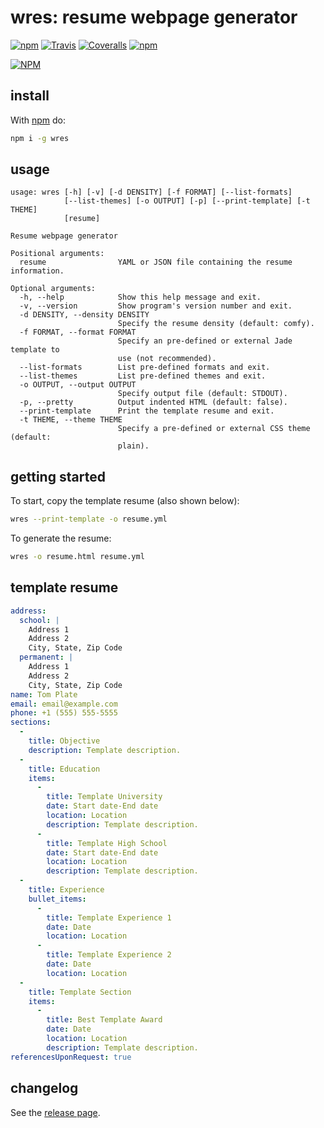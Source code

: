 # wres: resume webpage generator
[![npm](https://img.shields.io/npm/v/wres.svg)](https://www.npmjs.com/package/wres)  [![Travis](https://img.shields.io/travis/CmStar283/wres.svg)](https://travis-ci.org/CmStar283/wres)  [![Coveralls](https://img.shields.io/coveralls/CmStar283/wres.svg)](https://coveralls.io/github/CmStar283/wres) [![npm](https://img.shields.io/npm/l/wres.svg)](https://www.apache.org/licenses/LICENSE-2.0)

[![NPM](https://nodei.co/npm/wres.png)](https://nodei.co/npm/wres/)

## install
With [npm](https://www.npmjs.com/package/npm) do:
``` sh
npm i -g wres
```

## usage
```
usage: wres [-h] [-v] [-d DENSITY] [-f FORMAT] [--list-formats]
            [--list-themes] [-o OUTPUT] [-p] [--print-template] [-t THEME]
            [resume]

Resume webpage generator

Positional arguments:
  resume                YAML or JSON file containing the resume information.

Optional arguments:
  -h, --help            Show this help message and exit.
  -v, --version         Show program's version number and exit.
  -d DENSITY, --density DENSITY
                        Specify the resume density (default: comfy).
  -f FORMAT, --format FORMAT
                        Specify an pre-defined or external Jade template to
                        use (not recommended).
  --list-formats        List pre-defined formats and exit.
  --list-themes         List pre-defined themes and exit.
  -o OUTPUT, --output OUTPUT
                        Specify output file (default: STDOUT).
  -p, --pretty          Output indented HTML (default: false).
  --print-template      Print the template resume and exit.
  -t THEME, --theme THEME
                        Specify a pre-defined or external CSS theme (default:
                        plain).
```

## getting started
To start, copy the template resume (also shown below):
``` sh
wres --print-template -o resume.yml
```
To generate the resume:
``` sh
wres -o resume.html resume.yml
```

## template resume
``` yaml
address:
  school: |
    Address 1
    Address 2
    City, State, Zip Code
  permanent: |
    Address 1
    Address 2
    City, State, Zip Code
name: Tom Plate
email: email@example.com
phone: +1 (555) 555-5555
sections:
  -
    title: Objective
    description: Template description.
  -
    title: Education
    items:
      -
        title: Template University
        date: Start date-End date
        location: Location
        description: Template description.
      -
        title: Template High School
        date: Start date-End date
        location: Location
        description: Template description.
  -
    title: Experience
    bullet_items:
      -
        title: Template Experience 1
        date: Date
        location: Location
      -
        title: Template Experience 2
        date: Date
        location: Location
  -
    title: Template Section
    items:
      -
        title: Best Template Award
        date: Date
        location: Location
        description: Template description.
referencesUponRequest: true
```

## changelog
See the [release page](https://github.com/CmStar283/wres/releases).
